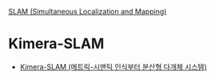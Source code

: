 [SLAM (Simultaneous Localization and Mapping)](../index.md)
# Kimera-SLAM
- [Kimera-SLAM (메트릭-시맨틱 인식부터 분산형 다개체 시스템)](Kimera-SLAM.md)
